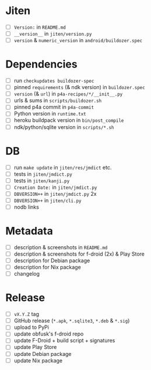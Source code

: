 # Jiten

- [ ] `Version:` in `README.md`
- [ ] `__version__` in `jiten/version.py`
- [ ] `version` & `numeric_version` in `android/buildozer.spec`

# Dependencies

- [ ] run `checkupdates buildozer-spec`
- [ ] pinned `requirements` (& ndk version) in `buildozer.spec`
- [ ] `version` (& `url`) in `p4a-recipes/*/__init__.py`
- [ ] urls & sums in `scripts/buildozer.sh`
- [ ] pinned p4a commit in `p4a-commit`
- [ ] Python version in `runtime.txt`
- [ ] heroku buildpack version in `bin/post_compile`
- [ ] ndk/python/sqlite version in `scripts/*.sh`

# DB

- [ ] run `make update` in `jiten/res/jmdict` etc.
- [ ] tests in `jiten/jmdict.py`
- [ ] tests in `jiten/kanji.py`
- [ ] `Creation Date:` in `jiten/jmdict.py`
- [ ] `DBVERSION++` in `jiten/jmdict.py` 2x
- [ ] `DBVERSION++` in `jiten/cli.py`
- [ ] nodb links

# Metadata

- [ ] description & screenshots in `README.md`
- [ ] description & screenshots for f-droid (2x) & Play Store
- [ ] description for Debian package
- [ ] description for Nix package
- [ ] changelog

# Release

- [ ] `vX.Y.Z` tag
- [ ] GitHub release (`*.apk`, `*.sqlite3`, `*.deb` & `*.sig`)
- [ ] upload to PyPi
- [ ] update obfusk's f-droid repo
- [ ] update F-Droid + build script + signatures
- [ ] update Play Store
- [ ] update Debian package
- [ ] update Nix package
